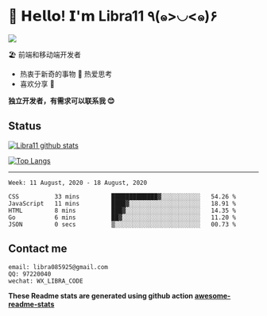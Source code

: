 # 🥳 𝗛𝗲𝗹𝗹𝗼! 𝗜'𝗺 Libra11 ٩(๑>◡<๑)۶

[![](https://img.shields.io/badge/-@Libra11-%23181717?style=flat-square&logo=github)](https://github.com/Libra11)

🏖 前端和移动端开发者

- 热衷于新奇的事物 🤩 热爱思考
- 喜欢分享 🧐

**独立开发者，有需求可以联系我 😊**

## Status

[![Libra11 github stats](https://github-readme-stats.vercel.app/api?username=Libra11&count_private=true&show_icons=true&theme=radical)](https://github.com/Libra11)

[![Top Langs](https://github-readme-stats.vercel.app/api/top-langs/?username=Libra11&theme=radical)](https://github.com/Libra11)

---

<!--START_SECTION:waka-->
```text
Week: 11 August, 2020 - 18 August, 2020

CSS          33 mins         █████████████▓░░░░░░░░░░░   54.26 % 
JavaScript   11 mins         ████▓░░░░░░░░░░░░░░░░░░░░   18.91 % 
HTML         8 mins          ███▓░░░░░░░░░░░░░░░░░░░░░   14.35 % 
Go           6 mins          ██▓░░░░░░░░░░░░░░░░░░░░░░   11.20 % 
JSON         0 secs          ▒░░░░░░░░░░░░░░░░░░░░░░░░   00.73 % 
```
<!--END_SECTION:waka-->

## Contact me

```text
email: libra085925@gmail.com
QQ: 97220040
wechat: WX_LIBRA_CODE
```

**These Readme stats are generated using github action [awesome-readme-stats](https://github.com/anmol098/waka-readme-stats)**
